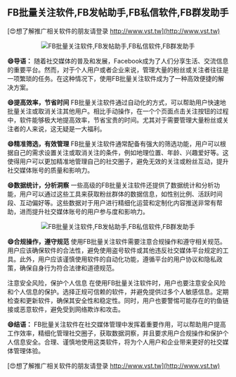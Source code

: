 ## **FB批量关注软件,FB发帖助手,FB私信软件,FB群发助手**

[😍想了解推广相关软件的朋友请登录 http://www.vst.tw](http://www.vst.tw)

 <center><img src="https://vst.tw/MP4/tuiguang/png/4.png" alt="FB批量关注软件,FB发帖助手,FB私信软件,FB群发助手"></center>

**😄导语：**
随着社交媒体的普及和发展，Facebook成为了人们分享生活、交流信息的重要平台。然而，对于个人用户或者企业来说，管理大量的粉丝或关注者往往是一项繁琐的任务。在这种情况下，使用FB批量关注软件成为了一种高效便捷的解决方案。

**😄提高效率，节省时间**
FB批量关注软件通过自动化的方式，可以帮助用户快速地批量关注或取消关注其他用户。相比手动操作，在一个个页面点击关注按钮的过程中，软件能够极大地提高效率，节省宝贵的时间。尤其对于需要管理大量粉丝或关注者的人来说，这无疑是一大福利。

**😄精准筛选，有效管理**
FB批量关注软件通常配备有强大的筛选功能，用户可以根据自己的需求设置关注或取消关注的条件，例如地理位置、年龄、兴趣爱好等。这使得用户可以更加精准地管理自己的社交圈子，避免无效的关注或粉丝互动，提升社交媒体账号的质量和影响力。

**😄数据统计，分析洞察**
一些高级的FB批量关注软件还提供了数据统计和分析功能，用户可以通过这些工具来获取粉丝群体的数据信息，如性别比例、活跃时间段、互动偏好等。这些数据对于用户进行精细化运营和定制化内容推送非常有帮助，进而提升社交媒体账号的用户参与度和影响力。

 <center><img src="https://vst.tw/MP4/tuiguang/png/1.png" alt="FB批量关注软件,FB发帖助手,FB私信软件,FB群发助手"></center>

**😄合规操作，遵守规范**
使用FB批量关注软件需要注意合规操作和遵守相关规范。用户应该确保软件的合法性，避免使用盗号软件或其他违反社交媒体平台规定的工具。此外，用户应该谨慎使用软件的自动化功能，遵循平台的用户协议和隐私政策，确保自身行为符合法律和道德规范。

注意安全风险，保护个人信息
在使用FB批量关注软件时，用户也要注意安全风险和个人信息的保护。选择正规可信赖的软件，并避免提供过多个人敏感信息。定期检查和更新软件，确保其安全性和稳定性。同时，用户也要警惕可能存在的钓鱼链接或恶意软件，避免受到网络欺诈和攻击。

**😄结语：**
FB批量关注软件在社交媒体管理中发挥着重要作用，可以帮助用户提高工作效率，精细化管理社交圈子，获取数据洞察，并且要求用户合规操作和保护个人信息安全。合理、谨慎地使用这类软件，将为个人用户和企业带来更好的社交媒体管理体验。

[😍想了解推广相关软件的朋友请登录 http://www.vst.tw](http://www.vst.tw)



